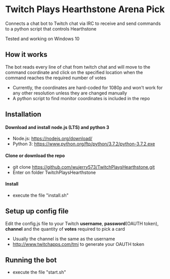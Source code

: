 # Twitch Plays Hearthstone Arena Pick

Connects a chat bot to Twitch chat via IRC to receive and send commands to a python script that controls Hearthstone

Tested and working on Windows 10

## How it works

The bot reads every line of chat from twitch chat and will move to the command coordinate and click on the specified location when the command reaches the required number of votes

- Currently, the coordinates are hard-coded for 1080p and won't work for any other resolution unless they are changed manually
- A python script to find monitor coordinates is included in the repo

## Installation


#### Download and install node.js (LTS) and python 3

- Node.js: https://nodejs.org/download/
- Python 3: https://www.python.org/ftp/python/3.7.2/python-3.7.2.exe

#### Clone or download the repo

- git clone https://github.com/wujerry573/TwitchPlaysHearthstone.git
- Enter on folder TwitchPlaysHearthstone

#### Install

- execute the file "install.sh"


## Setup up config file

Edit the config.js file to your Twitch **username**, **password**(OAUTH token), **channel** and the quantity of **votes** required to pick a card

- Usually the channel is the same as the username
- http://www.twitchapps.com/tmi to generate your OAUTH token

## Running the bot

- execute the file "start.sh"
